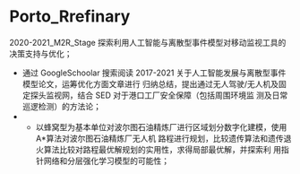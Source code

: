 # Porto_Rrefinary
2020-2021_M2R_Stage
探索利用人工智能与离散型事件模型对移动监视工具的决策支持与优化；
- 通过 GoogleSchoolar 搜索阅读 2017-2021 关于人工智能发展与离散型事件模型论文，运筹优化方面文章进行 归纳总结，提出通过无人驾驶/无人机及固定探头监视网，结合 SED 对于港口工厂安全保障（包括周围环境监 测及日常巡逻检测）的方法论； 
- - 以蜂窝型为基本单位对波尔图石油精炼厂进行区域划分数字化建模，使用 A*算法对波尔图石油精炼厂无人机 路程进行规划，比较遗传算法和遗传退火算法比较对路程最优解规划的实用性，求得局部最优解，并探索利 用指针网络和分层强化学习模型的可能性；
